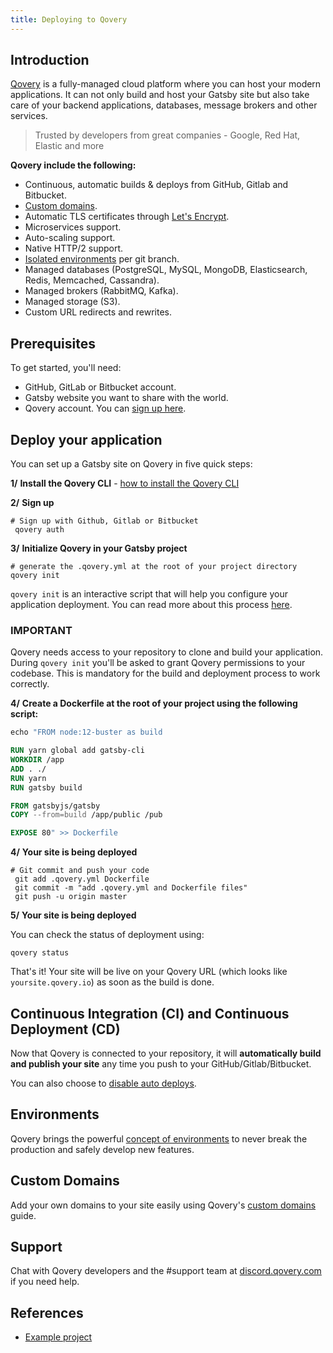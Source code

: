 ```yaml
---
title: Deploying to Qovery
---
```


## Introduction

[Qovery](https://www.qovery.com) is a fully-managed cloud platform where you can host your modern applications. It can not only build and host your Gatsby site but also take care of your backend applications, databases, message brokers and other services.

> Trusted by developers from great companies - Google, Red Hat, Elastic and more

**Qovery include the following:**

- Continuous, automatic builds & deploys from GitHub, Gitlab and Bitbucket.
- [Custom domains](https://docs.qovery.com/services/network/dns).
- Automatic TLS certificates through [Let's Encrypt](https://letsencrypt.org).
- Microservices support.
- Auto-scaling support.
- Native HTTP/2 support.
- [Isolated environments](https://docs.qovery.com/extending-qovery/branches-and-environments) per git branch.
- Managed databases (PostgreSQL, MySQL, MongoDB, Elasticsearch, Redis, Memcached, Cassandra).
- Managed brokers (RabbitMQ, Kafka).
- Managed storage (S3).
- Custom URL redirects and rewrites.

## Prerequisites
To get started, you'll need:

- GitHub, GitLab or Bitbucket account.
- Gatsby website you want to share with the world.
- Qovery account. You can [sign up here](https://start.qovery.com).

## Deploy your application

You can set up a Gatsby site on Qovery in five quick steps:

**1/** **Install the Qovery CLI** - [how to install the Qovery CLI](https://docs.qovery.com/extending-qovery/cli)

**2/** **Sign up**

```shell
# Sign up with Github, Gitlab or Bitbucket
 qovery auth
```

**3/** **Initialize Qovery in your Gatsby project**

```shell
# generate the .qovery.yml at the root of your project directory
qovery init
```

`qovery init` is an interactive script that will help you configure your application deployment. You can read more about this process [here](https://docs.qovery.com/quickstart/getting-started#qovery-initialization).

### IMPORTANT
Qovery needs access to your repository to clone and build your application. During `qovery init` you'll be asked to grant Qovery permissions to your codebase. This is mandatory for the build and deployment process to work correctly.

**4/** **Create a Dockerfile at the root of your project using the following script:**

```Dockerfile
echo "FROM node:12-buster as build

RUN yarn global add gatsby-cli
WORKDIR /app
ADD . ./
RUN yarn
RUN gatsby build

FROM gatsbyjs/gatsby
COPY --from=build /app/public /pub

EXPOSE 80" >> Dockerfile
```

**4/** **Your site is being deployed**

```shell
# Git commit and push your code
 git add .qovery.yml Dockerfile
 git commit -m "add .qovery.yml and Dockerfile files"
 git push -u origin master
```

**5/** **Your site is being deployed**

You can check the status of deployment using:

```shell
qovery status
```

That's it! Your site will be live on your Qovery URL (which looks like `yoursite.qovery.io`) as soon as the build is done.

## Continuous Integration (CI) and Continuous Deployment (CD)

Now that Qovery is connected to your repository, it will **automatically build and publish your site** any time you push to your GitHub/Gitlab/Bitbucket.

You can also choose to [disable auto deploys](https://docs.qovery.com/extending-qovery/branches-and-environments#restrict-branches-deployments).

## Environments

Qovery brings the powerful [concept of environments](https://docs.qovery.com/extending-qovery/branches-and-environments) to never break the production and safely develop new features.

## Custom Domains

Add your own domains to your site easily using Qovery's [custom domains](https://docs.qovery.com/services/network/dns) guide.

## Support

Chat with Qovery developers and the #support team at [discord.qovery.com](https://discord.qovery.com) if you need help.

## References

- [Example project](https://docs.qovery.com/quickstart/examples/deploy-a-gatsby-application)
